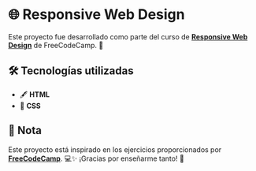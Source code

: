 # 🌐 Responsive Web Design  
Este proyecto fue desarrollado como parte del curso de **[Responsive Web Design](https://www.freecodecamp.org/learn)** de FreeCodeCamp. 🚀  

## 🛠️ Tecnologías utilizadas  
- 🖋️ **HTML**  
- 🎨 **CSS**  

## 📝 Nota  
Este proyecto está inspirado en los ejercicios proporcionados por **[FreeCodeCamp](https://www.freecodecamp.org/learn)**. 💻✨ ¡Gracias por enseñarme tanto! 🙌  
